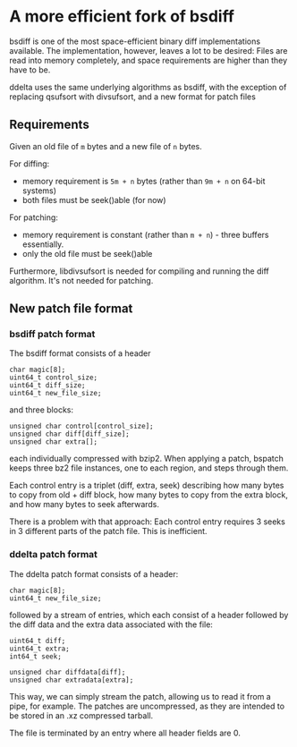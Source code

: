 # A more efficient fork of bsdiff
bsdiff is one of the most space-efficient binary diff implementations
available. The implementation, however, leaves a lot to be desired: Files
are read into memory completely, and space requirements are higher than they
have to be.

ddelta uses the same underlying algorithms as bsdiff, with the exception of
replacing qsufsort with divsufsort, and a new format for patch files

## Requirements

Given an old file of `m` bytes and a new file of `n` bytes.

For diffing:

* memory requirement is `5m + n` bytes (rather than `9m + n` on 64-bit systems)
* both files must be seek()able (for now)

For patching:

* memory requirement is constant (rather than `m + n`) - three buffers essentially.
* only the old file must be seek()able

Furthermore, libdivsufsort is needed for compiling and running the diff
algorithm. It's not needed for patching.

## New patch file format

### bsdiff patch format
The bsdiff format consists of a header

    char magic[8];
    uint64_t control_size;
    uint64_t diff_size;
    uint64_t new_file_size;

and three blocks:

    unsigned char control[control_size];
    unsigned char diff[diff_size];
    unsigned char extra[];

each individually compressed with bzip2. When applying a patch, bspatch keeps
three bz2 file instances, one to each region, and steps through them.

Each control entry is a triplet (diff, extra, seek) describing how many bytes
to copy from old + diff block, how many bytes to copy from the extra block, and
how many bytes to seek afterwards.

There is a problem with that approach: Each control entry requires 3 seeks in
3 different parts of the patch file. This is inefficient.

### ddelta patch format

The ddelta patch format consists of a header:

    char magic[8];
    uint64_t new_file_size;

followed by a stream of entries, which each consist of a header followed by
the diff data and the extra data associated with the file:

    uint64_t diff;
    uint64_t extra;
    int64_t seek;

    unsigned char diffdata[diff];
    unsigned char extradata[extra];
    
This way, we can simply stream the patch, allowing us to read it from a pipe,
for example. The patches are uncompressed, as they are intended to be stored
in an .xz compressed tarball.

The file is terminated by an entry where all header fields are 0.
